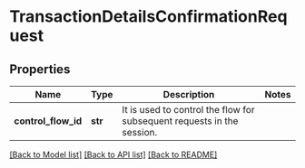 # TransactionDetailsConfirmationRequest

## Properties
Name | Type | Description | Notes
------------ | ------------- | ------------- | -------------
**control_flow_id** | **str** | It is used to control the flow for subsequent requests in the session. | 

[[Back to Model list]](../README.md#documentation-for-models) [[Back to API list]](../README.md#documentation-for-api-endpoints) [[Back to README]](../README.md)

